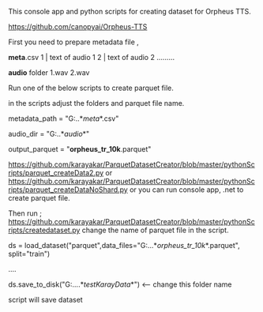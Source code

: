 This console app and python scripts for creating dataset for Orpheus TTS.


https://github.com/canopyai/Orpheus-TTS




First you need to prepare metadata file ,

**meta**.csv
1 | text of audio 1
2 | text of audio 2
.........

**audio** folder
1.wav
2.wav

Run one of the below scripts to create parquet file.

in the scripts adjust the folders and parquet file name.

metadata_path = "G:\..\**meta**.csv"

audio_dir = "G:\..\**audio**"

output_parquet = "**orpheus_tr_10k**.parquet"


https://github.com/karayakar/ParquetDatasetCreator/blob/master/pythonScripts/parquet_createData2.py
or
https://github.com/karayakar/ParquetDatasetCreator/blob/master/pythonScripts/parquet_createDataNoShard.py
or
you can run console app, .net to create parquet file.

Then run ;
https://github.com/karayakar/ParquetDatasetCreator/blob/master/pythonScripts/createdataset.py
change the name of parquet file in the script.

ds = load_dataset("parquet",data_files="G:\...\**orpheus_tr_10k**.parquet", split="train")

....


ds.save_to_disk("G:\....\**testKarayData**") <-- change this folder name

script will save dataset
